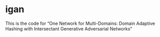 # igan
This is the code for “One Network for Multi-Domains: Domain Adaptive Hashing with Intersectant Generative Adversarial Networks”
